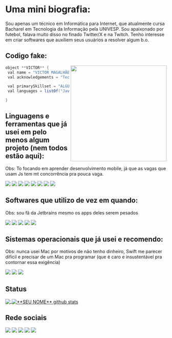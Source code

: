 # Uma mini biografia:

Sou apenas um técnico em Informática para Internet, que atualmente cursa Bacharel em Tecnologia da Informação pela UNIVESP. Sou apaixonado por futebol, falava muito disso no finado Twitter/X e na Twitch.
Tenho interesse em criar softwares que auxiliem seus usuários a resolver algum b.o.

## Codigo fake:

<img align="right" width="300" src="https://i2.wp.com/allhtaccess.info/wp-content/uploads/2018/03/programming.gif?fit=1281%2C716&ssl=1" />

```java
object **VICTOR** {
 val name = "VICTOR MAGALHÃES"
 val acknowledgements = "Tecnologia da Informação"

 val primarySkillset = "ALGUMAS HABILIDADES"
 val languages = listOf("Java", "PHP", "Laravel", "Bootstrap", "Tailwind")

}
```

## Linguagens e ferramentas que já usei em pelo menos algum projeto (nem todos estão aqui):

Obs: To focando em aprender desenvolvimento mobile, já que as vagas que usam Js tem mt concorrência pra pouca vaga.

<img src="https://img.shields.io/badge/HTML5-E34F26?style=for-the-badge&logo=html5&logoColor=white" />
<img src="https://img.shields.io/badge/CSS3-1572B6?style=for-the-badge&logo=css3&logoColor=white" />
<img src="https://img.shields.io/badge/Tailwind_CSS-38B2AC?style=for-the-badge&logo=tailwind-css&logoColor=white" />
<img src="https://img.shields.io/badge/Bootstrap-563D7C?style=for-the-badge&logo=bootstrap&logoColor=white" />
<img src="https://img.shields.io/badge/Java-ED8B00?style=for-the-badge&logo=java&logoColor=white" />
<img src="https://img.shields.io/badge/Kotlin-0095D5?&style=for-the-badge&logo=kotlin&logoColor=white" />
<img src="https://img.shields.io/badge/PHP-777BB4?style=for-the-badge&logo=php&logoColor=white" />
<img src="https://img.shields.io/badge/Laravel-FF2D20?style=for-the-badge&logo=laravel&logoColor=white"/>

## Softwares que utilizo de vez em quando:

Obs: sou fã da Jetbrains mesmo os apps deles serem pesados 

<img src="https://img.shields.io/badge/Visual%20Studio%20Code-007ACC.svg?style=for-the-badge&logo=Visual-Studio-Code&logoColor=white">
<img src="https://img.shields.io/badge/Android%20Studio-3DDC84.svg?style=for-the-badge&logo=Android-Studio&logoColor=white">
<img src="https://img.shields.io/badge/Eclipse%20IDE-2C2255.svg?style=for-the-badge&logo=Eclipse-IDE&logoColor=white">
<img src="https://img.shields.io/badge/IntelliJ%20IDEA-000000.svg?style=for-the-badge&logo=IntelliJ-IDEA&logoColor=white">
<img src="https://img.shields.io/badge/Power%20BI-F2C811.svg?style=for-the-badge&logo=Power-BI&logoColor=black">

## Sistemas operacionais que já usei e recomendo:

Obs: nunca usei Mac por motivos de não tenho dinheiro, Swift me parecer difícil e precisar de um Mac pra programar (que é caro e insustentável pra contornar essa exigência)

<img src="https://img.shields.io/badge/Windows-017AD7?style=for-the-badge&logo=windows&logoColor=white"/>
<img src="https://img.shields.io/badge/Linux-E34F26?style=for-the-badge&logo=linux&logoColor=black"/>
<img src="https://img.shields.io/badge/Android-3DDC84?style=for-the-badge&logo=android&logoColor=white"/>



## Status

<a href="https://github.com/Gurupreet">
  <img align="center" src="https://github-readme-stats.vercel.app/api/top-langs/?username=victorxmdev&theme=dracula&hide_langs_below=1" />
</a>

<a href="https://github.com/Gurupreet">
 <img align="center" src="https://github-readme-stats.vercel.app/api?username=victorxmdev&show_icons=true&theme=dracula&line_height=27" alt="**SEU NOME** github stats"/>
</a>

[instagram]: https://www.instagram.com/victorxm__/
[linkedin]: https://www.linkedin.com/in/victor-santosmagalhaes/

<br>

## Rede sociais


<p align="left">

  <a href="https://www.linkedin.com/in/victor-santosmagalhaes/" alt="LinkedIn">
  <img src="https://img.shields.io/badge/LinkedIn-0077B5?style=for-the-badge&logo=linkedin&logoColor=white&link=https://www.linkedin.com/in/victor-santosmagalhaes/" /></a>

  <a href="https://www.instagram.com/victorxm__/" alt="Instagram">
  <img src="https://img.shields.io/badge/Instagram-E4405F?style=for-the-badge&logo=instagram&logoColor=white&link=https://www.instagram.com/victorxm__/"/></a>

  <a href="https://www.twitch.tv/victorxm__" alt="Twitch">
  <img src="https://img.shields.io/badge/Twitch-9146FF?style=for-the-badge&logo=twitch&logoColor=white&link=https://www.twitch.tv/victorxm__"/></a>

  <a href="https://steamcommunity.com/id/victorxm__/" alt="Steam">
  <img src="https://img.shields.io/badge/Steam-000000?style=for-the-badge&logo=steam&logoColor=white&link=https://steamcommunity.com/id/victorxm__/"/></a>

<a href="https://boxd.it/1sOfL" alt="Letterboxd">
<img src="https://img.shields.io/badge/Letterboxd-202830.svg?style=for-the-badge&logo=Letterboxd&logoColor=white&link="https://boxd.it/1sOfL"/></a>


  
</p>
